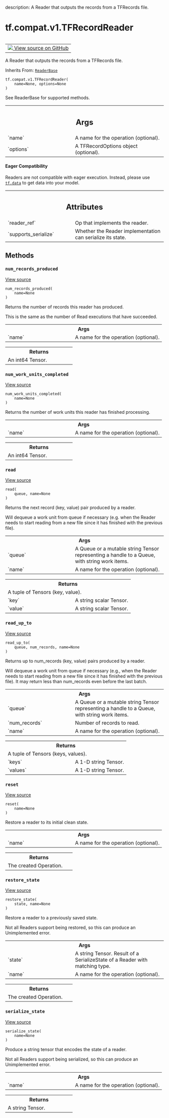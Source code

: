 description: A Reader that outputs the records from a TFRecords file.

<div itemscope itemtype="http://developers.google.com/ReferenceObject">
<meta itemprop="name" content="tf.compat.v1.TFRecordReader" />
<meta itemprop="path" content="Stable" />
<meta itemprop="property" content="__init__"/>
<meta itemprop="property" content="num_records_produced"/>
<meta itemprop="property" content="num_work_units_completed"/>
<meta itemprop="property" content="read"/>
<meta itemprop="property" content="read_up_to"/>
<meta itemprop="property" content="reset"/>
<meta itemprop="property" content="restore_state"/>
<meta itemprop="property" content="serialize_state"/>
</div>

# tf.compat.v1.TFRecordReader

<!-- Insert buttons and diff -->

<table class="tfo-notebook-buttons tfo-api nocontent" align="left">
<td>
  <a target="_blank" href="https://github.com/tensorflow/tensorflow/blob/r2.2/tensorflow/python/ops/io_ops.py#L424-L451">
    <img src="https://www.tensorflow.org/images/GitHub-Mark-32px.png" />
    View source on GitHub
  </a>
</td>
</table>



A Reader that outputs the records from a TFRecords file.

Inherits From: [`ReaderBase`](../../../tf/compat/v1/ReaderBase.md)

<pre class="devsite-click-to-copy prettyprint lang-py tfo-signature-link">
<code>tf.compat.v1.TFRecordReader(
    name=None, options=None
)
</code></pre>



<!-- Placeholder for "Used in" -->

See ReaderBase for supported methods.



<!-- Tabular view -->
 <table class="responsive fixed orange">
<colgroup><col width="214px"><col></colgroup>
<tr><th colspan="2"><h2 class="add-link">Args</h2></th></tr>

<tr>
<td>
`name`
</td>
<td>
A name for the operation (optional).
</td>
</tr><tr>
<td>
`options`
</td>
<td>
A TFRecordOptions object (optional).
</td>
</tr>
</table>



#### Eager Compatibility
Readers are not compatible with eager execution. Instead, please
use <a href="../../../tf/data.md"><code>tf.data</code></a> to get data into your model.





<!-- Tabular view -->
 <table class="responsive fixed orange">
<colgroup><col width="214px"><col></colgroup>
<tr><th colspan="2"><h2 class="add-link">Attributes</h2></th></tr>

<tr>
<td>
`reader_ref`
</td>
<td>
Op that implements the reader.
</td>
</tr><tr>
<td>
`supports_serialize`
</td>
<td>
Whether the Reader implementation can serialize its state.
</td>
</tr>
</table>



## Methods

<h3 id="num_records_produced"><code>num_records_produced</code></h3>

<a target="_blank" href="https://github.com/tensorflow/tensorflow/blob/r2.2/tensorflow/python/ops/io_ops.py#L211-L229">View source</a>

<pre class="devsite-click-to-copy prettyprint lang-py tfo-signature-link">
<code>num_records_produced(
    name=None
)
</code></pre>

Returns the number of records this reader has produced.

This is the same as the number of Read executions that have
succeeded.

<!-- Tabular view -->
 <table class="responsive fixed orange">
<colgroup><col width="214px"><col></colgroup>
<tr><th colspan="2">Args</th></tr>

<tr>
<td>
`name`
</td>
<td>
A name for the operation (optional).
</td>
</tr>
</table>



<!-- Tabular view -->
 <table class="responsive fixed orange">
<colgroup><col width="214px"><col></colgroup>
<tr><th colspan="2">Returns</th></tr>
<tr class="alt">
<td colspan="2">
An int64 Tensor.
</td>
</tr>

</table>



<h3 id="num_work_units_completed"><code>num_work_units_completed</code></h3>

<a target="_blank" href="https://github.com/tensorflow/tensorflow/blob/r2.2/tensorflow/python/ops/io_ops.py#L231-L245">View source</a>

<pre class="devsite-click-to-copy prettyprint lang-py tfo-signature-link">
<code>num_work_units_completed(
    name=None
)
</code></pre>

Returns the number of work units this reader has finished processing.


<!-- Tabular view -->
 <table class="responsive fixed orange">
<colgroup><col width="214px"><col></colgroup>
<tr><th colspan="2">Args</th></tr>

<tr>
<td>
`name`
</td>
<td>
A name for the operation (optional).
</td>
</tr>
</table>



<!-- Tabular view -->
 <table class="responsive fixed orange">
<colgroup><col width="214px"><col></colgroup>
<tr><th colspan="2">Returns</th></tr>
<tr class="alt">
<td colspan="2">
An int64 Tensor.
</td>
</tr>

</table>



<h3 id="read"><code>read</code></h3>

<a target="_blank" href="https://github.com/tensorflow/tensorflow/blob/r2.2/tensorflow/python/ops/io_ops.py#L144-L171">View source</a>

<pre class="devsite-click-to-copy prettyprint lang-py tfo-signature-link">
<code>read(
    queue, name=None
)
</code></pre>

Returns the next record (key, value) pair produced by a reader.

Will dequeue a work unit from queue if necessary (e.g. when the
Reader needs to start reading from a new file since it has
finished with the previous file).

<!-- Tabular view -->
 <table class="responsive fixed orange">
<colgroup><col width="214px"><col></colgroup>
<tr><th colspan="2">Args</th></tr>

<tr>
<td>
`queue`
</td>
<td>
A Queue or a mutable string Tensor representing a handle
to a Queue, with string work items.
</td>
</tr><tr>
<td>
`name`
</td>
<td>
A name for the operation (optional).
</td>
</tr>
</table>



<!-- Tabular view -->
 <table class="responsive fixed orange">
<colgroup><col width="214px"><col></colgroup>
<tr><th colspan="2">Returns</th></tr>
<tr class="alt">
<td colspan="2">
A tuple of Tensors (key, value).
</td>
</tr>
<tr>
<td>
`key`
</td>
<td>
A string scalar Tensor.
</td>
</tr><tr>
<td>
`value`
</td>
<td>
A string scalar Tensor.
</td>
</tr>
</table>



<h3 id="read_up_to"><code>read_up_to</code></h3>

<a target="_blank" href="https://github.com/tensorflow/tensorflow/blob/r2.2/tensorflow/python/ops/io_ops.py#L173-L209">View source</a>

<pre class="devsite-click-to-copy prettyprint lang-py tfo-signature-link">
<code>read_up_to(
    queue, num_records, name=None
)
</code></pre>

Returns up to num_records (key, value) pairs produced by a reader.

Will dequeue a work unit from queue if necessary (e.g., when the
Reader needs to start reading from a new file since it has
finished with the previous file).
It may return less than num_records even before the last batch.

<!-- Tabular view -->
 <table class="responsive fixed orange">
<colgroup><col width="214px"><col></colgroup>
<tr><th colspan="2">Args</th></tr>

<tr>
<td>
`queue`
</td>
<td>
A Queue or a mutable string Tensor representing a handle
to a Queue, with string work items.
</td>
</tr><tr>
<td>
`num_records`
</td>
<td>
Number of records to read.
</td>
</tr><tr>
<td>
`name`
</td>
<td>
A name for the operation (optional).
</td>
</tr>
</table>



<!-- Tabular view -->
 <table class="responsive fixed orange">
<colgroup><col width="214px"><col></colgroup>
<tr><th colspan="2">Returns</th></tr>
<tr class="alt">
<td colspan="2">
A tuple of Tensors (keys, values).
</td>
</tr>
<tr>
<td>
`keys`
</td>
<td>
A 1-D string Tensor.
</td>
</tr><tr>
<td>
`values`
</td>
<td>
A 1-D string Tensor.
</td>
</tr>
</table>



<h3 id="reset"><code>reset</code></h3>

<a target="_blank" href="https://github.com/tensorflow/tensorflow/blob/r2.2/tensorflow/python/ops/io_ops.py#L289-L301">View source</a>

<pre class="devsite-click-to-copy prettyprint lang-py tfo-signature-link">
<code>reset(
    name=None
)
</code></pre>

Restore a reader to its initial clean state.


<!-- Tabular view -->
 <table class="responsive fixed orange">
<colgroup><col width="214px"><col></colgroup>
<tr><th colspan="2">Args</th></tr>

<tr>
<td>
`name`
</td>
<td>
A name for the operation (optional).
</td>
</tr>
</table>



<!-- Tabular view -->
 <table class="responsive fixed orange">
<colgroup><col width="214px"><col></colgroup>
<tr><th colspan="2">Returns</th></tr>
<tr class="alt">
<td colspan="2">
The created Operation.
</td>
</tr>

</table>



<h3 id="restore_state"><code>restore_state</code></h3>

<a target="_blank" href="https://github.com/tensorflow/tensorflow/blob/r2.2/tensorflow/python/ops/io_ops.py#L264-L282">View source</a>

<pre class="devsite-click-to-copy prettyprint lang-py tfo-signature-link">
<code>restore_state(
    state, name=None
)
</code></pre>

Restore a reader to a previously saved state.

Not all Readers support being restored, so this can produce an
Unimplemented error.

<!-- Tabular view -->
 <table class="responsive fixed orange">
<colgroup><col width="214px"><col></colgroup>
<tr><th colspan="2">Args</th></tr>

<tr>
<td>
`state`
</td>
<td>
A string Tensor.
Result of a SerializeState of a Reader with matching type.
</td>
</tr><tr>
<td>
`name`
</td>
<td>
A name for the operation (optional).
</td>
</tr>
</table>



<!-- Tabular view -->
 <table class="responsive fixed orange">
<colgroup><col width="214px"><col></colgroup>
<tr><th colspan="2">Returns</th></tr>
<tr class="alt">
<td colspan="2">
The created Operation.
</td>
</tr>

</table>



<h3 id="serialize_state"><code>serialize_state</code></h3>

<a target="_blank" href="https://github.com/tensorflow/tensorflow/blob/r2.2/tensorflow/python/ops/io_ops.py#L247-L262">View source</a>

<pre class="devsite-click-to-copy prettyprint lang-py tfo-signature-link">
<code>serialize_state(
    name=None
)
</code></pre>

Produce a string tensor that encodes the state of a reader.

Not all Readers support being serialized, so this can produce an
Unimplemented error.

<!-- Tabular view -->
 <table class="responsive fixed orange">
<colgroup><col width="214px"><col></colgroup>
<tr><th colspan="2">Args</th></tr>

<tr>
<td>
`name`
</td>
<td>
A name for the operation (optional).
</td>
</tr>
</table>



<!-- Tabular view -->
 <table class="responsive fixed orange">
<colgroup><col width="214px"><col></colgroup>
<tr><th colspan="2">Returns</th></tr>
<tr class="alt">
<td colspan="2">
A string Tensor.
</td>
</tr>

</table>





